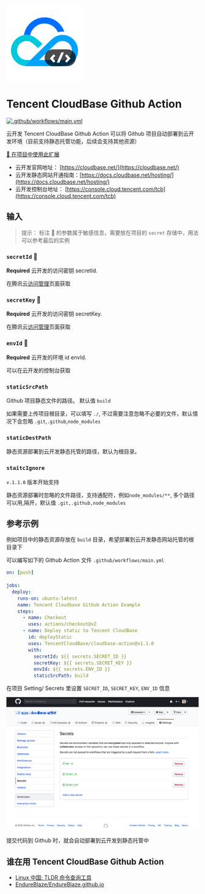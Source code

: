 ![Tecent CloudBase](assets/logo.png)

# Tencent CloudBase Github Action

[![.github/workflows/main.yml](https://github.com/TencentCloudBase/cloudbase-action/workflows/.github/workflows/main.yml/badge.svg)](https://github.com/TencentCloudBase/cloudbase-action/actions)

云开发 Tencent CloudBase Github Action 可以将 Github 项目自动部署到云开发环境（目前支持静态托管功能，后续会支持其他资源）

[🚀 在项目中使用此扩展](https://github.com/marketplace/actions/tencent-cloudbase-github-action)

- 云开发官网地址： [https://cloudbase.net/](https://cloudbase.net/)
- 云开发静态网站开通指南：[https://docs.cloudbase.net/hosting/](https://docs.cloudbase.net/hosting/)
- 云开发控制台地址： [https://console.cloud.tencent.com/tcb](https://console.cloud.tencent.com/tcb)

## 输入

> 提示： 标注 🔐 的参数属于敏感信息，需要放在项目的 `secret` 存储中，用法可以参考最后的实例

### `secretId` 🔐

**Required** 云开发的访问密钥 secretId.

在腾讯云[访问管理](https://console.cloud.tencent.com/cam/capi)页面获取

### `secretKey` 🔐

**Required** 云开发的访问密钥 secretKey.

在腾讯云[访问管理](https://console.cloud.tencent.com/cam/capi)页面获取

### `envId` 🔐

**Required** 云开发的环境 id envId.

可以在云开发的控制台获取 [](https://console.cloud.tencent.com/tcb/env/index)

### `staticSrcPath`

Github 项目静态文件的路径。 默认值 `build`

如果需要上传项目根目录，可以填写 `./`, 不过需要注意忽略不必要的文件，默认情况下会忽略 `.git`,`.github`,`node_modules`

### `staticDestPath`

静态资源部署到云开发静态托管的路径，默认为根目录。

### `staitcIgnore`

`v.1.1.0` 版本开始支持

静态资源部署时忽略的文件路径，支持通配符，例如`node_modules/**`, 多个路径可以用,隔开，默认值 `.git,.github,node_modules`

## 参考示例

例如项目中的静态资源存放在 `build` 目录，希望部署到云开发静态网站托管的根目录下

可以编写如下的 Github Action 文件 `.github/workflows/main.yml`

```yaml
on: [push]

jobs:
  deploy:
    runs-on: ubuntu-latest
    name: Tencent Cloudbase Github Action Example
    steps:
      - name: Checkout
        uses: actions/checkout@v2
      - name: Deploy static to Tencent CloudBase
        id: deployStatic
        uses: TencentCloudBase/cloudbase-action@v1.1.0
        with:
          secretId: ${{ secrets.SECRET_ID }}
          secretKey: ${{ secrets.SECRET_KEY }}
          envId: ${{ secrets.ENV_ID }}
          staticSrcPath: build
```

在项目 Setting/ Secrets 里设置 `SECRET_ID`, `SECRET_KEY`, `ENV_ID` 信息

![](assets/secret.png)

提交代码到 Github 时，就会自动部署到云开发到静态托管中

## 谁在用 Tencent CloudBase Github Action

- [Linux 中国: TLDR 命令查询工具](https://github.com/LCTT/tldr.linux.cn)
- [EndureBlaze/EndureBlaze.github.io](https://github.com/EndureBlaze/EndureBlaze.github.io)
